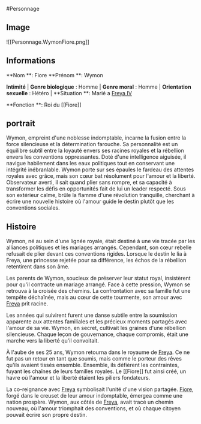#Personnage 

## Image
![[Personnage.WymonFiore.png]]

## Informations
**Nom **: Fiore
**Prénom **: Wymon

**Intimité**
| **Genre biologique** : Homme 
| **Genre moral** : Homme
| **Orientation sexuelle** : Hétéro 
| **Situation **: Marié a [Freya IV](Freya%20IV.md)

**Fonction **: Roi du [[Fiore]]

## portrait
Wymon, empreint d'une noblesse indomptable, incarne la fusion entre la force silencieuse et la détermination farouche. Sa personnalité est un équilibre subtil entre la loyauté envers ses racines royales et la rébellion envers les conventions oppressantes. Doté d'une intelligence aiguisée, il navigue habilement dans les eaux politiques tout en conservant une intégrité inébranlable. Wymon porte sur ses épaules le fardeau des attentes royales avec grâce, mais son cœur bat résolument pour l'amour et la liberté. Observateur averti, il sait quand plier sans rompre, et sa capacité à transformer les défis en opportunités fait de lui un leader respecté. Sous son extérieur calme, brûle la flamme d'une révolution tranquille, cherchant à écrire une nouvelle histoire où l'amour guide le destin plutôt que les conventions sociales.

## Histoire
Wymon, né au sein d'une lignée royale, était destiné à une vie tracée par les alliances politiques et les mariages arrangés. Cependant, son cœur rebelle refusait de plier devant ces conventions rigides. Lorsque le destin le lia à Freya, une princesse rejetée pour sa différence, les échos de la rébellion retentirent dans son âme.

Les parents de Wymon, soucieux de préserver leur statut royal, insistèrent pour qu'il contracte un mariage arrangé. Face à cette pression, Wymon se retrouva à la croisée des chemins. La confrontation avec sa famille fut une tempête déchaînée, mais au cœur de cette tourmente, son amour avec [Freya](Freya%20IV.md) prit racine.

Les années qui suivirent furent une danse subtile entre la soumission apparente aux attentes familiales et les précieux moments partagés avec l'amour de sa vie. Wymon, en secret, cultivait les graines d'une rébellion silencieuse. Chaque leçon de gouvernance, chaque compromis, était une marche vers la liberté qu'il convoitait.

À l'aube de ses 25 ans, Wymon retourna dans le royaume de [Freya](Freya%20IV.md). Ce ne fut pas un retour en tant que soumis, mais comme le porteur des rêves qu'ils avaient tissés ensemble. Ensemble, ils défièrent les contraintes, fuyant les chaînes de leurs familles royales. Le [[Fiore]] fut ainsi créé, un havre où l'amour et la liberté étaient les piliers fondateurs.

La co-reignance avec [Freya](Freya%20IV.md) symbolisait l'unité d'une vision partagée. [Fiore](Fiore.md), forgé dans le creuset de leur amour indomptable, émergea comme une nation prospère. Wymon, aux côtés de [Freya](Freya%20IV.md), avait tracé un chemin nouveau, où l'amour triomphait des conventions, et où chaque citoyen pouvait écrire son propre destin.